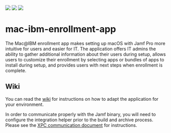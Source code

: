 ![](https://img.shields.io/badge/xcode-10.1_(10B61)-2d74da.svg)
![](https://img.shields.io/badge/swift-4.2.1-2d74da.svg)
![](https://img.shields.io/badge/os-macOS_Mojave-2d74da.svg)

# mac-ibm-enrollment-app
The Mac@IBM enrollment app makes setting up macOS with Jamf Pro more intuitive for users and easier for IT. The application offers IT admins the ability to gather additional information about their users during setup, allows users to customize their enrollment by selecting apps or bundles of apps to install during setup, and provides users with next steps when enrollment is complete.

## Wiki

You can read the [wiki](../../wiki) for instructions on how to adapt the application for your environment.

In order to communicate properly with the Jamf binary, you will need to configure the integration helper prior to the build and archive process. Please see the [XPC communication document](../../wiki/XPC-Communication) for instructions.